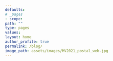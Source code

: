 ```yaml
---
defaults:
# _pages
- scope:
path: ""
type: pages
values:
layout: home
author_profile: true	
permalink: /blog/
image_path: assets/images/MV2021_postal_web.jpg
---
```


<!-- {% assign posts = site.posts %} -->
<!-- {% for post in posts %} -->
<!-- 	<a class="post-link" href="{{ post.url | prepend: site.baseurl }}"> -->
<!-- 		{{post.title}} -->
<!-- 	</a> -->
<!-- {% endfor %} -->

